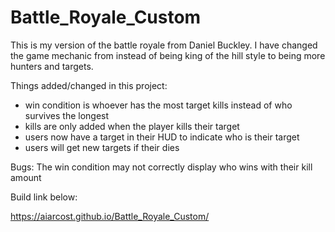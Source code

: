 # Battle_Royale_Custom

This is my version of the battle royale from Daniel Buckley. I have changed the game mechanic from instead of being king of the hill style to being more hunters and targets.

Things added/changed in this project:
 - win condition is whoever has the most target kills instead of who survives the longest
 - kills are only added when the player kills their target
 - users now have a target in their HUD to indicate who is their target
 - users will get new targets if their dies

Bugs: The win condition may not correctly display who wins with their kill amount


Build link below:

https://aiarcost.github.io/Battle_Royale_Custom/
